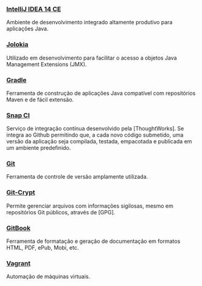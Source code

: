 ### [IntelliJ IDEA 14 CE](https://www.jetbrains.com/idea/download/)

Ambiente de desenvolvimento integrado altamente produtivo para aplicações Java.

### [Jolokia](http://www.jolokia.org)

Utilizado em desenvolvimento para facilitar o acesso a objetos Java Management Extensions (JMX).

### [Gradle](http://www.gradle.org)

Ferramenta de construção de aplicações Java compatível com repositórios Maven e de fácil extensão.

### [Snap CI](http://snap-ci.com)

Serviço de integração contínua desenvolvido pela [ThoughtWorks]. Se integra ao Github permitindo que, a cada novo código submetido, uma versão da aplicação seja compilada, testada, empacotada e publicada em um ambiente predefinido.

### [Git](http://git-scm.org)

Ferramenta de controle de versão amplamente utilizada.

### [Git-Crypt](https://www.agwa.name/projects/git-crypt/)

Permite gerenciar arquivos com informações sigilosas, mesmo em repositórios Git públicos, através de [GPG].

### [GitBook](http://gitbook.com)

Ferramenta de formatação e geração de documentação em formatos HTML, PDF, ePub, Mobi, etc.

### [Vagrant](http://vagrantup.com)

Automação de máquinas virtuais.